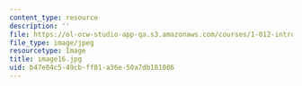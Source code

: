 ```yaml
---
content_type: resource
description: ''
file: https://ol-ocw-studio-app-qa.s3.amazonaws.com/courses/1-012-introduction-to-civil-engineering-design-spring-2002/b47e04c549cbff81a36e50a7db181086_image16.jpg
file_type: image/jpeg
resourcetype: Image
title: image16.jpg
uid: b47e04c5-49cb-ff81-a36e-50a7db181086
---
```

